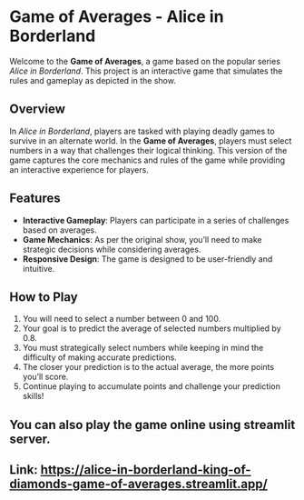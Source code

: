 # Game of Averages - Alice in Borderland

Welcome to the **Game of Averages**, a game based on the popular series *Alice in Borderland*. This project is an interactive game that simulates the rules and gameplay as depicted in the show.

## Overview
In *Alice in Borderland*, players are tasked with playing deadly games to survive in an alternate world. In the **Game of Averages**, players must select numbers in a way that challenges their logical thinking. This version of the game captures the core mechanics and rules of the game while providing an interactive experience for players.

## Features
- **Interactive Gameplay**: Players can participate in a series of challenges based on averages.
- **Game Mechanics**: As per the original show, you’ll need to make strategic decisions while considering averages.
- **Responsive Design**: The game is designed to be user-friendly and intuitive.

## How to Play
1. You will need to select a number between 0 and 100.
2. Your goal is to predict the average of selected numbers multiplied by 0.8.
3. You must strategically select numbers while keeping in mind the difficulty of making accurate predictions.
4. The closer your prediction is to the actual average, the more points you’ll score.
5. Continue playing to accumulate points and challenge your prediction skills!

## You can also play the game online using streamlit server.
## Link: https://alice-in-borderland-king-of-diamonds-game-of-averages.streamlit.app/
